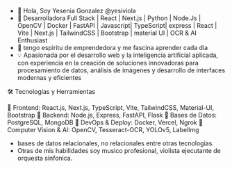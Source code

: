 - 👋 Hola, Soy Yesenia Gonzalez  @yesiviola
- 🚀 Desarrolladora Full Stack | React | Next.js | Python | Node.Js | OpenCV | Docker |  FastAPI | Javascript| TypeScript| express | React | Vite | Next.js | TailwindCSS | Bootstrap | material UI | OCR & AI Enthusiast
- 🌱 tengo espiritu de emprendedora y me fascina aprender cada dia 
- 💡 Apasionada por el desarrollo web y la inteligencia artificial aplicada, con experiencia en la creación de soluciones innovadoras para procesamiento  de datos, análisis de imágenes y desarrollo de interfaces            modernas y eficientes

🛠️ Tecnologías y Herramientas

🔹 Frontend: React.js, Next.js, TypeScript, Vite, TailwindCSS, Material-UI, Bootstrap
🔹 Backend: Node.js, Express, FastAPI, Flask
🔹 Bases de Datos: PostgreSQL, MongoDB
🔹 DevOps & Deploy: Docker, Vercel, Ngrok
🔹 Computer Vision & AI: OpenCV, Tesseract-OCR, YOLOv5, LabelImg
- bases de datos relacionales, no relacionales entre otras tecnologias.
- Otras de mis habilidades soy musico profesional, violista ejecutante de orquesta sinfonica.

